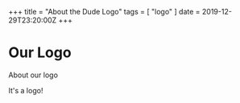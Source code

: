 +++
title = "About the Dude Logo"
tags = [ "logo" ]
date = 2019-12-29T23:20:00Z
+++
# Our Logo

About our logo

<amp-img src="/static/dude-logo.png" layout="intrinsic" width="150" height="50" />

It's a logo!
